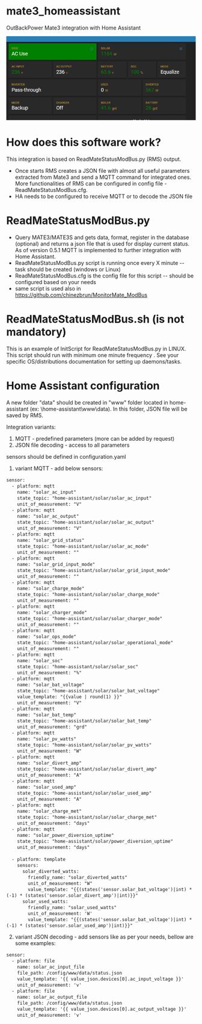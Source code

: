 # mate3_homeassistant
 OutBackPower Mate3 integration with Home Assistant

![Home Assistant](/docs/ha.PNG)

#  How does this software work?
This integration is based on ReadMateStatusModBus.py (RMS) output.
- Once starts RMS creates a JSON file with almost all useful parameters extracted from Mate3 and send a MQTT command for integrated ones. More functionalities of RMS can be configured in config file - ReadMateStatusModBus.cfg.
- HA needs to be configured to receive MQTT or to decode the JSON file

# ReadMateStatusModBus.py
- Query MATE3/MATE3S and gets data, format, register in the database (optional) and returns a json file that is used for display current status. As of version 0.5.1 MQTT is implemented to further integration with Home Assistant.
- ReadMateStatusModBus.py script is running once every X minute -- task should be created (windows or Linux)
- ReadMateStatusModBus.cfg is the config file for this script -- should be configured based on your needs
- same script is used also in https://github.com/chinezbrun/MonitorMate_ModBus

ReadMateStatusModBus.sh (is not mandatory)
===========
This is an example of InitScript for ReadMateStatusModBus.py in LINUX. This script should run with minimum one minute frequency .
See your specific OS/distributions documentation for setting up daemons/tasks.

# Home Assistant configuration
A new folder "data" should be created in "www" folder located in home-assistant (ex: \home-assistant\www\data). In this folder, JSON file will be saved by RMS.

Integration variants:
1. MQTT - predefined parameters (more can be added by request)
2. JSON file decoding - access to all parameters

sensors should be defined in configuration.yaml
1. variant MQTT - add below sensors:
~~~
sensor:
  - platform: mqtt
    name: "solar_ac_input"
    state_topic: "home-assistant/solar/solar_ac_input"
    unit_of_measurement: "V"
  - platform: mqtt
    name: "solar_ac_output"
    state_topic: "home-assistant/solar/solar_ac_output"
    unit_of_measurement: "V"  
  - platform: mqtt
    name: "solar_grid_status"
    state_topic: "home-assistant/solar/solar_ac_mode"
    unit_of_measurement: ""
  - platform: mqtt
    name: "solar_grid_input_mode"
    state_topic: "home-assistant/solar/solar_grid_input_mode"
    unit_of_measurement: ""
  - platform: mqtt
    name: "solar_charge_mode"
    state_topic: "home-assistant/solar/solar_charge_mode"
    unit_of_measurement: ""
  - platform: mqtt
    name: "solar_charger_mode"
    state_topic: "home-assistant/solar/solar_charger_mode"
    unit_of_measurement: ""
  - platform: mqtt
    name: "solar_ops_mode"
    state_topic: "home-assistant/solar/solar_operational_mode"
    unit_of_measurement: ""
  - platform: mqtt
    name: "solar_soc"
    state_topic: "home-assistant/solar/solar_soc"
    unit_of_measurement: "%"
  - platform: mqtt
    name: "solar_bat_voltage"
    state_topic: "home-assistant/solar/solar_bat_voltage"
    value_template: "{{value | round(1) }}"
    unit_of_measurement: "V"
  - platform: mqtt
    name: "solar_bat_temp"
    state_topic: "home-assistant/solar/solar_bat_temp"
    unit_of_measurement: "grd"
  - platform: mqtt
    name: "solar_pv_watts"
    state_topic: "home-assistant/solar/solar_pv_watts"
    unit_of_measurement: "W"    
  - platform: mqtt
    name: "solar_divert_amp"
    state_topic: "home-assistant/solar/solar_divert_amp"
    unit_of_measurement: "A"  
  - platform: mqtt
    name: "solar_used_amp"
    state_topic: "home-assistant/solar/solar_used_amp"
    unit_of_measurement: "A"  
  - platform: mqtt
    name: "solar_charge_met"
    state_topic: "home-assistant/solar/solar_charge_met"
    unit_of_measurement: "days"
  - platform: mqtt
    name: "solar_power_diversion_uptime"
    state_topic: "home-assistant/solar/power_diversion_uptime"
    unit_of_measurement: "days"

  - platform: template
    sensors:
      solar_diverted_watts:
        friendly_name: "solar_diverted_watts"
        unit_of_measurement: "W"
        value_template: "{{(states('sensor.solar_bat_voltage')|int) * (-1) * (states('sensor.solar_divert_amp')|int)}}"
      solar_used_watts:
        friendly_name: "solar_used_watts"
        unit_of_measurement: 'W'
        value_template: "{{(states('sensor.solar_bat_voltage')|int) * (-1) * (states('sensor.solar_used_amp')|int)}}"
~~~

2. variant JSON decoding - add sensors like as per your needs, bellow are some examples:

~~~
sensor:
  - platform: file
    name: solar_ac_input_file
    file_path: /config/www/data/status.json
    value_template: '{{ value_json.devices[0].ac_input_voltage }}'
    unit_of_measurement: 'v'  
  - platform: file
    name: solar_ac_output_file
    file_path: /config/www/data/status.json
    value_template: '{{ value_json.devices[0].ac_output_voltage }}'
    unit_of_measurement: 'v'
~~~
